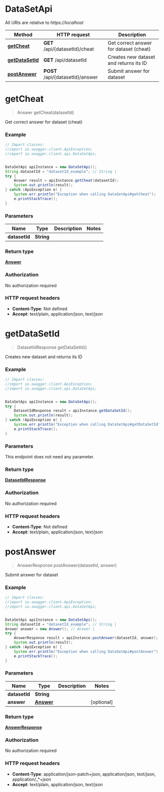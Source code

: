 # DataSetApi

All URIs are relative to *https://localhost*

Method | HTTP request | Description
------------- | ------------- | -------------
[**getCheat**](DataSetApi.md#getCheat) | **GET** /api/{datasetId}/cheat | Get correct answer for dataset (cheat)
[**getDataSetId**](DataSetApi.md#getDataSetId) | **GET** /api/datasetId | Creates new dataset and returns its ID
[**postAnswer**](DataSetApi.md#postAnswer) | **POST** /api/{datasetId}/answer | Submit answer for dataset


<a name="getCheat"></a>
# **getCheat**
> Answer getCheat(datasetId)

Get correct answer for dataset (cheat)

### Example
```java
// Import classes:
//import io.swagger.client.ApiException;
//import io.swagger.client.api.DataSetApi;


DataSetApi apiInstance = new DataSetApi();
String datasetId = "datasetId_example"; // String | 
try {
    Answer result = apiInstance.getCheat(datasetId);
    System.out.println(result);
} catch (ApiException e) {
    System.err.println("Exception when calling DataSetApi#getCheat");
    e.printStackTrace();
}
```

### Parameters

Name | Type | Description  | Notes
------------- | ------------- | ------------- | -------------
 **datasetId** | **String**|  |

### Return type

[**Answer**](Answer.md)

### Authorization

No authorization required

### HTTP request headers

 - **Content-Type**: Not defined
 - **Accept**: text/plain, application/json, text/json

<a name="getDataSetId"></a>
# **getDataSetId**
> DatasetIdResponse getDataSetId()

Creates new dataset and returns its ID

### Example
```java
// Import classes:
//import io.swagger.client.ApiException;
//import io.swagger.client.api.DataSetApi;


DataSetApi apiInstance = new DataSetApi();
try {
    DatasetIdResponse result = apiInstance.getDataSetId();
    System.out.println(result);
} catch (ApiException e) {
    System.err.println("Exception when calling DataSetApi#getDataSetId");
    e.printStackTrace();
}
```

### Parameters
This endpoint does not need any parameter.

### Return type

[**DatasetIdResponse**](DatasetIdResponse.md)

### Authorization

No authorization required

### HTTP request headers

 - **Content-Type**: Not defined
 - **Accept**: text/plain, application/json, text/json

<a name="postAnswer"></a>
# **postAnswer**
> AnswerResponse postAnswer(datasetId, answer)

Submit answer for dataset

### Example
```java
// Import classes:
//import io.swagger.client.ApiException;
//import io.swagger.client.api.DataSetApi;


DataSetApi apiInstance = new DataSetApi();
String datasetId = "datasetId_example"; // String | 
Answer answer = new Answer(); // Answer | 
try {
    AnswerResponse result = apiInstance.postAnswer(datasetId, answer);
    System.out.println(result);
} catch (ApiException e) {
    System.err.println("Exception when calling DataSetApi#postAnswer");
    e.printStackTrace();
}
```

### Parameters

Name | Type | Description  | Notes
------------- | ------------- | ------------- | -------------
 **datasetId** | **String**|  |
 **answer** | [**Answer**](Answer.md)|  | [optional]

### Return type

[**AnswerResponse**](AnswerResponse.md)

### Authorization

No authorization required

### HTTP request headers

 - **Content-Type**: application/json-patch+json, application/json, text/json, application/_*+json
 - **Accept**: text/plain, application/json, text/json

